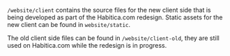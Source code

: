 `/website/client` contains the source files for the new client side that is being developed as part of the Habitica.com redesign. Static assets for the new client can be found in `website/static`.

The old client side files can be found in `/website/client-old`, they are still used on Habitica.com while the redesign is in progress.